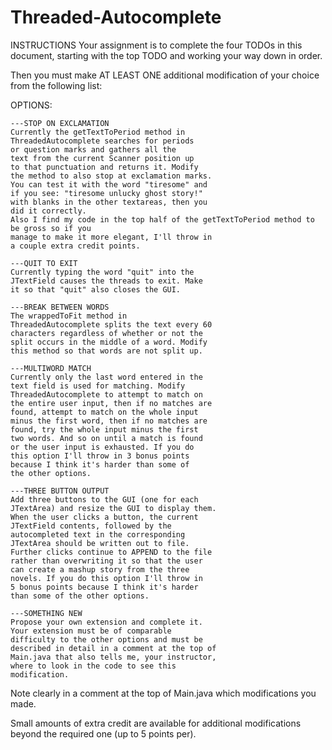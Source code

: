 # Threaded-Autocomplete
INSTRUCTIONS
Your assignment is to complete the four TODOs
in this document, starting with the top TODO
and working your way down in order.

Then you must make AT LEAST ONE additional
modification of your choice from the following
list:

OPTIONS:

	---STOP ON EXCLAMATION
	Currently the getTextToPeriod method in 
	ThreadedAutocomplete searches for periods 
	or question marks and gathers all the 
	text from the current Scanner position up 
	to that punctuation and returns it. Modify 
	the method to also stop at exclamation marks.
	You can test it with the word "tiresome" and
	if you see: "tiresome unlucky ghost story!"
	with blanks in the other textareas, then you
	did it correctly.
	Also I find my code in the top half of the getTextToPeriod method to be gross so if you 
	manage to make it more elegant, I'll throw in 
	a couple extra credit points.

	---QUIT TO EXIT
	Currently typing the word "quit" into the
	JTextField causes the threads to exit. Make
	it so that "quit" also closes the GUI.

	---BREAK BETWEEN WORDS
	The wrappedToFit method in 
	ThreadedAutocomplete splits the text every 60
	characters regardless of whether or not the
	split occurs in the middle of a word. Modify
	this method so that words are not split up.

	---MULTIWORD MATCH
	Currently only the last word entered in the 
	text field is used for matching. Modify 
	ThreadedAutocomplete to attempt to match on 
	the entire user input, then if no matches are
	found, attempt to match on the whole input
	minus the first word, then if no matches are
	found, try the whole input minus the first
	two words. And so on until a match is found
	or the user input is exhausted. If you do
	this option I'll throw in 3 bonus points
	because I think it's harder than some of
	the other options.

	---THREE BUTTON OUTPUT
	Add three buttons to the GUI (one for each
	JTextArea) and resize the GUI to display them.
	When the user clicks a button, the current
	JTextField contents, followed by the 
	autocompleted text in the corresponding 
	JTextArea should be written out to file.
	Further clicks continue to APPEND to the file
	rather than overwriting it so that the user
	can create a mashup story from the three
	novels. If you do this option I'll throw in
	5 bonus points because I think it's harder
	than some of the other options.

	---SOMETHING NEW
	Propose your own extension and complete it.
	Your extension must be of comparable 
	difficulty to the other options and must be
	described in detail in a comment at the top of
	Main.java that also tells me, your instructor,
	where to look in the code to see this
	modification.

Note clearly in a comment at the top of
Main.java which modifications you made.

Small amounts of extra credit are available for
additional modifications beyond the required one
(up to 5 points per).
